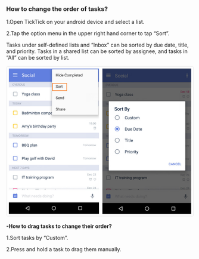 ### How to change the order of tasks?

1.Open TickTick on your android device and select a list.

2.Tap the option menu in the upper right hand corner to tap “Sort”.

Tasks under self-defined lists and “Inbox” can be sorted by due date, title, and priority. Tasks in a shared list can be sorted by assignee, and tasks in “All” can be sorted by list.

![](sort12.jpg)


**-How to drag tasks to change their order?**

1.Sort tasks by “Custom”.

2.Press and hold a task to drag them manually.



